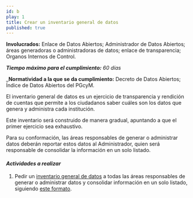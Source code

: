 ```yaml
---
id: b
play: 1
title: Crear un inventario general de datos
published: true
---
```


**Involucrados:** Enlace de Datos Abiertos; Administrador de Datos Abiertos; áreas generadoras o administradoras de datos; enlace de transparencia; Organos Internos de Control.

_**Tiempo máximo para el cumplimiento:** 60 días_

_**Normatividad a la que  se da cumplimiento:** Decreto de Datos Abiertos; Índice de Datos Abiertos del PGcyM.

El inventario general de datos es un ejercicio de transparencia y rendición de cuentas que permite a los ciudadanos saber cuáles son los datos que genera y administra cada institución.

Este inventario será construido de manera gradual, apuntando a que el primer ejercicio sea exhaustivo. 

Para su conformación, las áreas responsables de generar o administrar datos deberán reportar estos datos al Administrador, quien será responsable de consolidar la información en un solo listado.

#### _Actividades a realizar_

1. Pedir un [inventario general de datos](https://docs.google.com/spreadsheets/d/1NsLrTVkp0mNQ-E-erhtuVJCXcIuOSdWKGpiZU_4CCDg/edit?usp=sharing) a todas las áreas responsables de generar o administrar datos y consolidar información en un solo listado, siguiendo [este formato](https://docs.google.com/spreadsheets/d/1NsLrTVkp0mNQ-E-erhtuVJCXcIuOSdWKGpiZU_4CCDg/edit?usp=sharing).